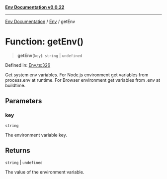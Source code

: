 [**Env Documentation v0.0.22**](../../README.md)

***

[Env Documentation](../../modules.md) / [Env](../README.md) / getEnv

# Function: getEnv()

> **getEnv**(`key`): `string` \| `undefined`

Defined in: [Env.ts:326](https://github.com/stonemjs/env/blob/f87a794c17b46b9f32ee1b61a8ff3fab1da12f18/src/Env.ts#L326)

Get system env variables.
For Node.js environment get variables from process.env at runtime.
For Browser environment get variables from .env at buildtime.

## Parameters

### key

`string`

The environment variable key.

## Returns

`string` \| `undefined`

The value of the environment variable.
